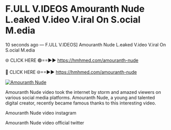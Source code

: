 # F.ULL V.IDEOS Amouranth Nude L.eaked V.ideo V.iral On S.ocial M.edia

10 seconds ago — F.ULL V.IDEOS] Amouranth Nude L.eaked V.ideo V.iral On S.ocial M.edia

🌐 CLICK HERE 🟢==►► https://hmhmed.com/amouranth-nude

🔴 CLICK HERE 🌐==►► https://hmhmed.com/amouranth-nude

[![Amouranth Nude](https://i.imgur.com/dJHk4Zq.gif)](https://hmhmed.com/amouranth-nude)

Amouranth Nude video took the internet by storm and amazed viewers on various social media platforms. Amouranth Nude, a young and talented digital creator, recently became famous thanks to this interesting video.

Amouranth Nude video instagram

Amouranth Nude video official twitter